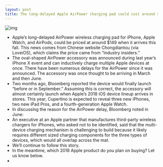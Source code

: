 ```yaml
---
layout: post
title: The long-delayed Apple AirPower charging pad could cost around $149
---
```

![img](http://media.idownloadblog.com/wp-content/uploads/2017/09/iPhone-8-AirPower.jpg)
* Apple’s long-delayed AirPower wireless charging pad for iPhone, Apple Watch, and AirPods, could be priced at around $149 when it arrives this fall. This news comes from Chinese website Chongdiantou (via LoveiOS), which claims the price came from “industry insiders.”
* The oval-shaped AirPower accessory was announced during last year’s iPhone X event and can inductively charge multiple Apple devices at once. There have been numerous delays for the AirPower since it was announced. The accessory was once thought to be arriving in March and then June.
* Two months ago, Bloomberg reported the device would finally launch “before or in September.” Assuming this is correct, the accessory will almost certainly launch when Apple’s 2018 iOS device lineup arrives in stores. This year, Cupertino is expected to reveal three new iPhones, two new iPad Pros, and a fourth-generation Apple Watch.
* In discussing the reason for the AirPower delay, Bloomberg noted in June:
* An executive at an Apple partner that manufactures third-party wireless chargers for iPhones, who asked not to be identified, said that the multi-device charging mechanism is challenging to build because it likely requires different sized charging components for the three types of devices, which would all overlap across the mat.
* We’ll continue to follow this story.
* In the meantime, which 2018 Apple product do you plan on buying? Let us know below.
*  


